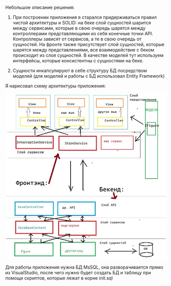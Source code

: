 Небольшое описание решения:
1. При построении приложения я старался придерживаться правил чистой архитектуры и SOLID:
на беке слой сущностей шарится между сервисами, которые в свою очередь шарятся между контроллерами представляющими из себя конечные точки API. Контроллеры зависят от сервисов, а те в свою очередь от сущностей.
На фронте также присутствует слой сущностей, которые шарятся между представлениями, все взаимодействие с беком происходит из слоя сущностей. В качестве моделей тут используем интерфейсы, которые консистентны с сущностями на беке.
 
2. Сущности инкапсулируют в себе структуру БД посредством моделей (для моделей и работы с БД использовал Entity Framework)
 
Я нарисовал схему архитектуры приложения: 

![Image alt](https://github.com/DmitryiIvanoff/intercepion_canvas/blob/main/Schema.jpg)

Для работы приложения нужна БД MsSQL, она разворачивается прямо из VisualStudio, после чего нужно будет создать БД и таблицу при помощи скриптов, которые лежат в корне init.sql
 
